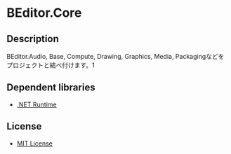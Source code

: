 # BEditor.Core

## Description

BEditor.Audio, Base, Compute, Drawing, Graphics, Media, Packagingなどをプロジェクトと結べ付けます。1

## Dependent libraries
* [.NET Runtime](https://github.com/dotnet/runtime)

## License

* [MIT License](https://github.com/b-editor/BEditor/blob/main/LICENSE)